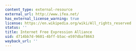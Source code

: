 ```yaml
---
content_type: external-resource
external_url: http://www.ifea.net/
has_external_license_warning: true
license: https://en.wikipedia.org/wiki/All_rights_reserved
status: ''
title: Internet Free Expression Alliance
uid: d714bb7d-9601-4bff-b5ac-e597dbaf8663
wayback_url: ''
---
```

